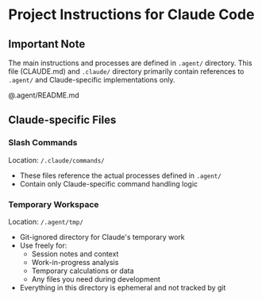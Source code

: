 # Project Instructions for Claude Code

## Important Note
The main instructions and processes are defined in `.agent/` directory. This file (CLAUDE.md) and `.claude/` directory primarily contain references to `.agent/` and Claude-specific implementations only.

@.agent/README.md

## Claude-specific Files

### Slash Commands
Location: `/.claude/commands/`
- These files reference the actual processes defined in `.agent/`
- Contain only Claude-specific command handling logic

### Temporary Workspace
Location: `/.agent/tmp/`
- Git-ignored directory for Claude's temporary work
- Use freely for:
  - Session notes and context
  - Work-in-progress analysis
  - Temporary calculations or data
  - Any files you need during development
- Everything in this directory is ephemeral and not tracked by git